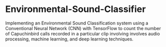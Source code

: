 # Environmental-Sound-Classifier
Implementing an Environmental Sound Classification system using a Conventional Neural Network (CNN) with TensorFlow to count the number of Capuchinbird calls recorded in a particular clip involving involves audio processing, machine learning, and deep learning techniques.
